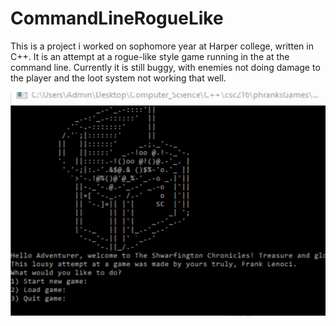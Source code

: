 # CommandLineRogueLike
This is a project i worked on sophomore year at Harper college, written in C++. It is an attempt at a rogue-like style game running in the at the command line. Currently it is still buggy, with enemies not doing damage to the player and the loot system not working that well.

![Rogue](https://github.com/phr-nk/CommandLineRogueLike/blob/master/RogueLike.gif)
